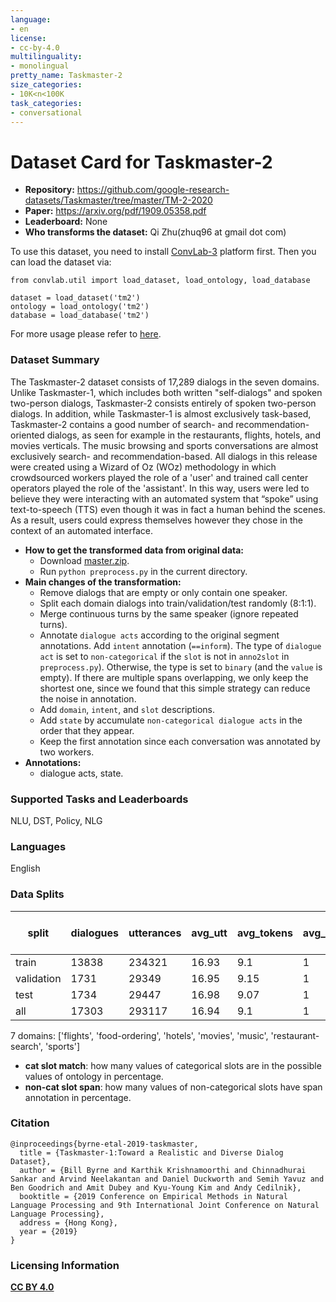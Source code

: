 ```yaml
---
language:
- en
license:
- cc-by-4.0
multilinguality:
- monolingual
pretty_name: Taskmaster-2
size_categories:
- 10K<n<100K
task_categories:
- conversational
---
```


# Dataset Card for Taskmaster-2

- **Repository:** https://github.com/google-research-datasets/Taskmaster/tree/master/TM-2-2020
- **Paper:** https://arxiv.org/pdf/1909.05358.pdf
- **Leaderboard:** None
- **Who transforms the dataset:** Qi Zhu(zhuq96 at gmail dot com)

To use this dataset, you need to install [ConvLab-3](https://github.com/ConvLab/ConvLab-3) platform first. Then you can load the dataset via:
```
from convlab.util import load_dataset, load_ontology, load_database

dataset = load_dataset('tm2')
ontology = load_ontology('tm2')
database = load_database('tm2')
```
For more usage please refer to [here](https://github.com/ConvLab/ConvLab-3/tree/master/data/unified_datasets).

### Dataset Summary

The Taskmaster-2 dataset consists of 17,289 dialogs in the seven domains. Unlike Taskmaster-1, which includes both written "self-dialogs" and spoken two-person dialogs, Taskmaster-2 consists entirely of spoken two-person dialogs. In addition, while Taskmaster-1 is almost exclusively task-based, Taskmaster-2 contains a good number of search- and recommendation-oriented dialogs, as seen for example in the restaurants, flights, hotels, and movies verticals. The music browsing and sports conversations are almost exclusively search- and recommendation-based. All dialogs in this release were created using a Wizard of Oz (WOz) methodology in which crowdsourced workers played the role of a 'user' and trained call center operators played the role of the 'assistant'. In this way, users were led to believe they were interacting with an automated system that “spoke” using text-to-speech (TTS) even though it was in fact a human behind the scenes. As a result, users could express themselves however they chose in the context of an automated interface.

- **How to get the transformed data from original data:** 
  - Download [master.zip](https://github.com/google-research-datasets/Taskmaster/archive/refs/heads/master.zip).
  - Run `python preprocess.py` in the current directory.
- **Main changes of the transformation:**
  - Remove dialogs that are empty or only contain one speaker.
  - Split each domain dialogs into train/validation/test randomly (8:1:1).
  - Merge continuous turns by the same speaker (ignore repeated turns).
  - Annotate `dialogue acts` according to the original segment annotations. Add `intent` annotation (`==inform`). The type of `dialogue act` is set to `non-categorical` if the `slot` is not in `anno2slot` in `preprocess.py`). Otherwise, the type is set to `binary` (and the `value` is empty). If there are multiple spans overlapping, we only keep the shortest one, since we found that this simple strategy can reduce the noise in annotation.
  - Add `domain`, `intent`, and `slot` descriptions.
  - Add `state` by accumulate `non-categorical dialogue acts` in the order that they appear.
  - Keep the first annotation since each conversation was annotated by two workers.
- **Annotations:**
  - dialogue acts, state.

### Supported Tasks and Leaderboards

NLU, DST, Policy, NLG

### Languages

English

### Data Splits

| split      |   dialogues |   utterances |   avg_utt |   avg_tokens |   avg_domains | cat slot match(state)   | cat slot match(goal)   | cat slot match(dialogue act)   |   non-cat slot span(dialogue act) |
|------------|-------------|--------------|-----------|--------------|---------------|-------------------------|------------------------|--------------------------------|-----------------------------------|
| train      |       13838 |       234321 |     16.93 |         9.1  |             1 | -                       | -                      | -                              |                               100 |
| validation |        1731 |        29349 |     16.95 |         9.15 |             1 | -                       | -                      | -                              |                               100 |
| test       |        1734 |        29447 |     16.98 |         9.07 |             1 | -                       | -                      | -                              |                               100 |
| all        |       17303 |       293117 |     16.94 |         9.1  |             1 | -                       | -                      | -                              |                               100 |

7 domains: ['flights', 'food-ordering', 'hotels', 'movies', 'music', 'restaurant-search', 'sports']
- **cat slot match**: how many values of categorical slots are in the possible values of ontology in percentage.
- **non-cat slot span**: how many values of non-categorical slots have span annotation in percentage.

### Citation

```
@inproceedings{byrne-etal-2019-taskmaster,
  title = {Taskmaster-1:Toward a Realistic and Diverse Dialog Dataset},
  author = {Bill Byrne and Karthik Krishnamoorthi and Chinnadhurai Sankar and Arvind Neelakantan and Daniel Duckworth and Semih Yavuz and Ben Goodrich and Amit Dubey and Kyu-Young Kim and Andy Cedilnik},
  booktitle = {2019 Conference on Empirical Methods in Natural Language Processing and 9th International Joint Conference on Natural Language Processing},
  address = {Hong Kong}, 
  year = {2019} 
}
```

### Licensing Information

[**CC BY 4.0**](https://creativecommons.org/licenses/by/4.0/)
